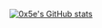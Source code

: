 
<!--
**0x5e/0x5e** is a ✨ _special_ ✨ repository because its `README.md` (this file) appears on your GitHub profile.

Here are some ideas to get you started:

- 🔭 I’m currently working on ...
- 🌱 I’m currently learning ...
- 👯 I’m looking to collaborate on ...
- 🤔 I’m looking for help with ...
- 💬 Ask me about ...
- 📫 How to reach me: ...
- 😄 Pronouns: ...
- ⚡ Fun fact: ...
-->

[![0x5e's GitHub stats](https://github-readme-stats.vercel.app/api?username=0x5e&count_private=true&show_icons=true&include_all_commits=true&theme=swift)](https://github.com/anuraghazra/github-readme-stats)
